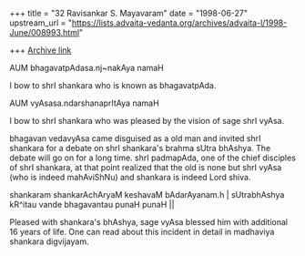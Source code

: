 +++
title = "32 Ravisankar S. Mayavaram"
date = "1998-06-27"
upstream_url = "https://lists.advaita-vedanta.org/archives/advaita-l/1998-June/008993.html"

+++
[Archive link](https://lists.advaita-vedanta.org/archives/advaita-l/1998-June/008993.html)

AUM bhagavatpAdasa.nj~nakAya namaH

I bow to shrI shankara who is known as bhagavatpAda.

AUM vyAsasa.ndarshanaprItAya namaH

I bow to shrI shankara who was pleased by the vision of sage shrI vyAsa.

bhagavan vedavyAsa came disguised as a old man and invited shrI shankara
for a debate on shrI shankara's brahma sUtra bhAshya. The debate will go
on for a long time. shrI padmapAda, one of the chief disciples of shrI
shankara, at that point realized that the old is none but shrI vyAsa (who
is indeed mahAviShNu) and  shankara is indeed Lord shiva.

shankaram shankarAchAryaM keshavaM bAdarAyanam.h |
sUtrabhAshya kR^itau vande bhagavantau punaH punaH ||

Pleased with shankara's bhAshya, sage vyAsa blessed him with additional 16
years of life. One can read about this incident in detail in madhaviya
shankara digvijayam.


